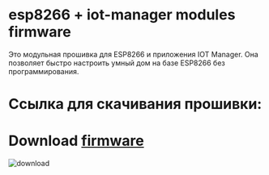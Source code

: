 # esp8266 + iot-manager modules firmware
Это модульная прошивка для ESP8266 и приложения IOT Manager. Она позволяет быстро настроить умный дом на базе ESP8266 без программирования.

# Ссылка для скачивания прошивки:

# Download [firmware](https://github.com/DmitryBorisenko33/esp8266_iot-manager_modules_firmware/releases/download/v1.0.3/esp8266_iot-manager_modules_firmware.zip)

![download](https://github.com/DmitryBorisenko33/esp8266_iot-manager_modules_firmware/blob/master/data/tutorial/settings1.png)



